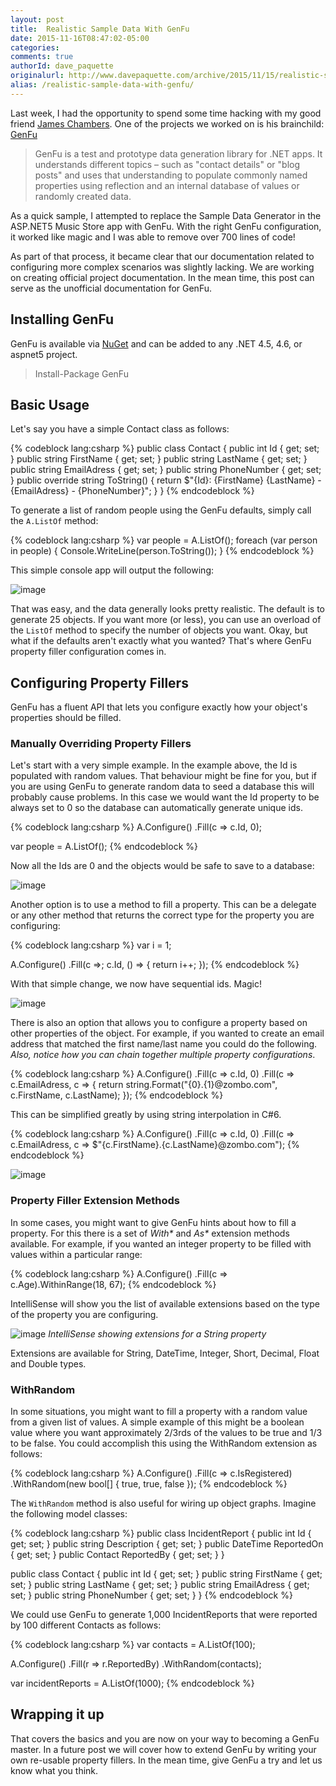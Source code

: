 ```yaml
---
layout: post
title:  Realistic Sample Data With GenFu
date: 2015-11-16T08:47:02-05:00
categories:
comments: true
authorId: dave_paquette
originalurl: http://www.davepaquette.com/archive/2015/11/15/realistic-sample-data-with-genfu.aspx
alias: /realistic-sample-data-with-genfu/
---
```


Last week, I had the opportunity to spend some time hacking with my good friend [James Chambers][1]. One of the projects we worked on is his brainchild: [GenFu][2]

<!--more-->
  
> GenFu is a test and prototype data generation library for .NET apps. It understands different topics – such as "contact details" or "blog posts" and uses that understanding to populate commonly named properties using reflection and an internal database of values or randomly created data.

As a quick sample, I attempted to replace the Sample Data Generator in the ASP.NET5 Music Store app with GenFu. With the right GenFu configuration, it worked like magic and I was able to remove over 700 lines of code!

As part of that process, it became clear that our documentation related to configuring more complex scenarios was slightly lacking. We are working on creating official project documentation. In the mean time, this post can serve as the unofficial documentation for GenFu.

## Installing GenFu

GenFu is available via [NuGet][3] and can be added to any .NET 4.5, 4.6, or aspnet5 project.

> Install-Package GenFu

## Basic Usage

Let's say you have a simple Contact class as follows:

{% codeblock lang:csharp %}
public class Contact
{
    public int Id { get; set; }
    public string FirstName { get; set; }
    public string LastName { get; set; }
    public string EmailAdress { get; set; }
    public string PhoneNumber { get; set; }
    public override string ToString()
    {
        return $"{Id}: {FirstName} {LastName} - {EmailAdress} - {PhoneNumber}";
    }
}
{% endcodeblock %}

To generate a list of random people using the GenFu defaults, simply call the `A.ListOf` method:

{% codeblock lang:csharp %}
var people = A.ListOf<Contact>();
foreach (var person in people)
{
    Console.WriteLine(person.ToString());
}
{% endcodeblock %}

This simple console app will output the following:

![image][4]

That was easy, and the data generally looks pretty realistic. The default is to generate 25 objects. If you want more (or less), you can use an overload of the `ListOf` method to specify the number of objects you want. Okay, but what if the defaults aren't exactly what you wanted? That's where GenFu property filler configuration comes in.

## Configuring Property Fillers

GenFu has a fluent API that lets you configure exactly how your object's properties should be filled.

### Manually Overriding Property Fillers

Let's start with a very simple example. In the example above, the Id is populated with random values. That behaviour might be fine for you, but if you are using GenFu to generate random data to seed a database this will probably cause problems. In this case we would want the Id property to be always set to 0 so the database can automatically generate unique ids.

{% codeblock lang:csharp %}
A.Configure<Contact>()
            .Fill(c => c.Id, 0);

var people = A.ListOf<Contact>();
{% endcodeblock %}

Now all the Ids are 0 and the objects would be safe to save to a database:

![image][5]

Another option is to use a method to fill a property. This can be a delegate or any other method that returns the correct type for the property you are configuring:

{% codeblock lang:csharp %}
var i = 1;

A.Configure<Contact>()
            .Fill(c =>; c.Id, () => { return i++; });
{% endcodeblock %}

With that simple change, we now have sequential ids. Magic!

![image][6]

There is also an option that allows you to configure a property based on other properties of the object. For example, if you wanted to create an email address that matched the first name/last name you could do the following. _Also, notice how you can chain together multiple property configurations_.

{% codeblock lang:csharp %}
A.Configure<Contact>()
            .Fill(c => c.Id, 0)
            .Fill(c => c.EmailAdress,
                c => { return string.Format("{0}.{1}@zombo.com", c.FirstName, c.LastName); });
{% endcodeblock %}

This can be simplified greatly by using string interpolation in C#6.

{% codeblock lang:csharp %}
A.Configure<Contact>()
            .Fill(c => c.Id, 0)
            .Fill(c => c.EmailAdress,
                  c => $"{c.FirstName}.{c.LastName}@zombo.com");
{% endcodeblock %}

![image][7]

### Property Filler Extension Methods

In some cases, you might want to give GenFu hints about how to fill a property. For this there is a set of _With*_ and _As*_ extension methods available. For example, if you wanted an integer property to be filled with values within a particular range:

{% codeblock lang:csharp %}
A.Configure<Contact>()
            .Fill(c => c.Age).WithinRange(18, 67);
{% endcodeblock %}

IntelliSense will show you the list of available extensions based on the type of the property you are configuring.

![image][8]
_IntelliSense showing extensions for a String property_

Extensions are available for String, DateTime, Integer, Short, Decimal, Float and Double types.

### WithRandom

In some situations, you might want to fill a property with a random value from a given list of values. A simple example of this might be a boolean value where you want approximately 2/3rds of the values to be true and 1/3 to be false. You could accomplish this using the WithRandom extension as follows:

{% codeblock lang:csharp %}
A.Configure<Contact>()
            .Fill(c => c.IsRegistered)
            .WithRandom(new bool[] { true, true, false });
{% endcodeblock %}

The `WithRandom` method is also useful for wiring up object graphs. Imagine the following model classes:

{% codeblock lang:csharp %}
public class IncidentReport
{
    public int Id { get; set; }
    public string Description { get; set; }
    public DateTime ReportedOn { get; set; }
    public Contact ReportedBy { get; set; }
}

public class Contact
{
    public int Id { get; set; }
    public string FirstName { get; set; }
    public string LastName { get; set; }
    public string EmailAdress { get; set; }
    public string PhoneNumber { get; set; }
}
{% endcodeblock %}

We could use GenFu to generate 1,000 IncidentReports that were reported by 100 different Contacts as follows:

{% codeblock lang:csharp %}
var contacts = A.ListOf<Contact>(100);

A.Configure<IncidentReport>()
            .Fill(r => r.ReportedBy)
            .WithRandom(contacts);

var incidentReports = A.ListOf<IncidentReport>(1000);
{% endcodeblock %}


## Wrapping it up

That covers the basics and you are now on your way to becoming a GenFu master. In a future post we will cover how to extend GenFu by writing your own re-usable property fillers. In the mean time, give GenFu a try and let us know what you think.

[1]: http://jameschambers.com/
[2]: http://genfu.io/
[3]: http://nuget.org/packages/GenFu
[4]: http://www.davepaquette.com/wp-content/uploads/2015/11/image_thumb.png "image"
[5]: http://www.davepaquette.com/wp-content/uploads/2015/11/image_thumb1.png "image"
[6]: http://www.davepaquette.com/wp-content/uploads/2015/11/image_thumb2.png "image"
[7]: http://www.davepaquette.com/wp-content/uploads/2015/11/image_thumb3.png "image"
[8]: http://www.davepaquette.com/wp-content/uploads/2015/11/image_thumb4.png "image"
